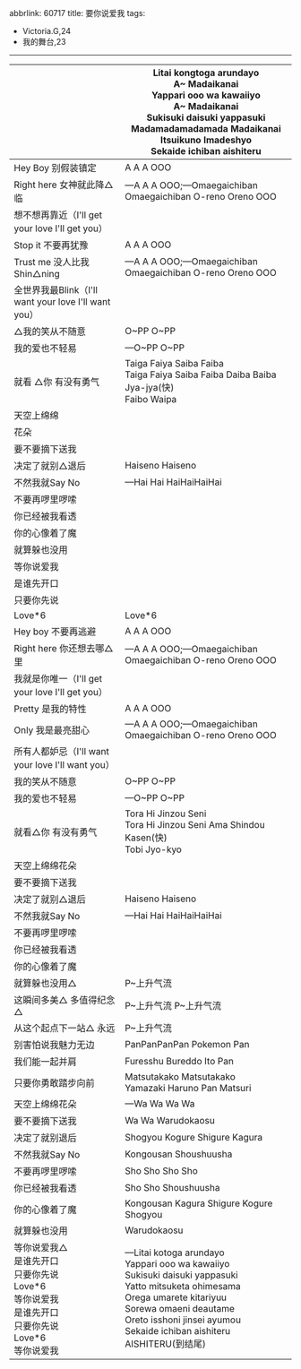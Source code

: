 abbrlink: 60717
title: 要你说爱我
tags:
  - Victoria.G,24
  - 我的舞台,23
---
|      |Litai kongtoga arundayo<br>A~ Madaikanai<br>Yappari ooo wa kawaiiyo<br>A~ Madaikanai<br>Sukisuki daisuki yappasuki<br>Madamadamadamada Madaikanai<br>Itsuikuno Imadeshyo<br>Sekaide ichiban aishiteru|
|--|--|
|Hey Boy 别假装镇定|A A A OOO|
|Right here 女神就此降△临|—A A A OOO;—Omaegaichiban Omaegaichiban O-reno Oreno OOO|
|想不想再靠近（I'll get your love I'll get you）|      |
|Stop it 不要再犹豫|A A A OOO|
|Trust me 没人比我Shin△ning|—A A A OOO;—Omaegaichiban Omaegaichiban O-reno Oreno OOO|
|全世界我最Blink（I'll want your love I'll want you）|      |
|△我的笑从不随意|O~PP O~PP|
|我的爱也不轻易|—O~PP O~PP|
|就看 △你 有没有勇气|Taiga Faiya Saiba Faiba<br>Taiga Faiya Saiba Faiba Daiba Baiba Jya-jya(快)<br>Faibo Waipa|
|天空上绵绵|      |
|花朵|      |
|要不要摘下送我|      |
|决定了就别△退后|Haiseno Haiseno |
|不然我就Say No|—Hai Hai HaiHaiHaiHai|
|不要再啰里啰嗦|      |
|你已经被我看透|      |
|你的心像着了魔|      |
|就算躲也没用|      |
|等你说爱我|      |
|是谁先开口|      |
|只要你先说|      |
|Love\*6|Love\*6|
|Hey boy 不要再逃避|A A A OOO|
|Right here 你还想去哪△里|—A A A OOO;—Omaegaichiban Omaegaichiban O-reno Oreno OOO|
|我就是你唯一（I'll get your love I'll get you）|      |
|Pretty 是我的特性|A A A OOO|
|Only 我是最亮甜心|—A A A OOO;—Omaegaichiban Omaegaichiban O-reno Oreno OOO|
|所有人都妒忌（I'll want your love I'll want you）|      |
|我的笑从不随意|O~PP O~PP|
|我的爱也不轻易|—O~PP O~PP|
|就看△你 有没有勇气|Tora Hi Jinzou Seni <br>Tora Hi Jinzou Seni Ama Shindou Kasen(快)<br>Tobi Jyo-kyo|
|天空上绵绵花朵|      |
|要不要摘下送我|      |
|决定了就别△退后|Haiseno Haiseno |
|不然我就Say No|—Hai Hai HaiHaiHaiHai|
|不要再啰里啰嗦|      |
|你已经被我看透|      |
|你的心像着了魔|      |
|就算躲也没用△|P~上升气流|
|这瞬间多美△ 多值得纪念△|P~上升气流 P~上升气流|
|从这个起点下一站△ 永远|P~上升气流|
|别害怕说我魅力无边|PanPanPanPan Pokemon Pan|
|我们能一起并肩|Furesshu Bureddo Ito Pan|
|只要你勇敢踏步向前|Matsutakako Matsutakako<br>Yamazaki Haruno Pan Matsuri|
|天空上绵绵花朵|—Wa Wa Wa Wa|
|要不要摘下送我|Wa Wa Warudokaosu|
|决定了就别退后|Shogyou Kogure Shigure Kagura|
|不然我就Say No|Kongousan Shoushuusha|
|不要再啰里啰嗦|Sho Sho Sho Sho|
|你已经被我看透|Sho Sho Shoushuusha|
|你的心像着了魔|Kongousan Kagura Shigure Kogure Shogyou|
|就算躲也没用|Warudokaosu|
|等你说爱我△<br>是谁先开口<br>只要你先说<br>Love\*6<br>等你说爱我<br>是谁先开口<br>只要你先说<br>Love\*6<br>等你说爱我|—Litai kotoga arundayo<br>Yappari ooo wa kawaiiyo<br>Sukisuki daisuki yappasuki<br>Yatto mitsuketa ohimesama<br>Orega umarete kitariyuu<br>Sorewa omaeni deautame<br>Oreto isshoni jinsei ayumou<br>Sekaide ichiban aishiteru<br>AISHITERU(到结尾)|
